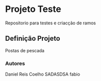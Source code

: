 # Projeto Teste

Repositorio para testes e criacção de ramos 

## Definição Projeto

Postas de pescada

### Autores

Daniel Reis Coelho SADASDSA fabio

